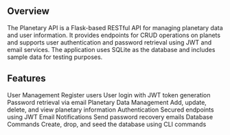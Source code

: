 ## Overview
The Planetary API is a Flask-based RESTful API for managing planetary data and user information. It provides endpoints for CRUD operations on planets and supports user authentication and password retrieval using JWT and email services. The application uses SQLite as the database and includes sample data for testing purposes.

## Features
User Management
Register users
User login with JWT token generation
Password retrieval via email
Planetary Data Management
Add, update, delete, and view planetary information
Authentication
Secured endpoints using JWT
Email Notifications
Send password recovery emails
Database Commands
Create, drop, and seed the database using CLI commands
